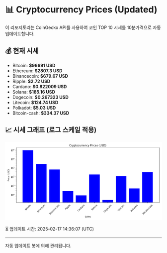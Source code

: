 
# 📊 Cryptocurrency Prices (Updated)

이 리포지토리는 CoinGecko API를 사용하여 코인 TOP 10 시세를 10분가격으로 자동 업데이트합니다.

## 💰 현재 시세
- Bitcoin: **$96691 USD**
- Ethereum: **$2807.3 USD**
- Binancecoin: **$679.67 USD**
- Ripple: **$2.72 USD**
- Cardano: **$0.822009 USD**
- Solana: **$185.16 USD**
- Dogecoin: **$0.267323 USD**
- Litecoin: **$124.74 USD**
- Polkadot: **$5.03 USD**
- Bitcoin-cash: **$334.37 USD**

## 📈 시세 그래프 (로그 스케일 적용)
![Crypto Prices](crypto_prices.png)

⏳ 업데이트 시간: 2025-02-17 14:36:07 (UTC)

---
자동 업데이트 봇에 의해 관리됩니다.
